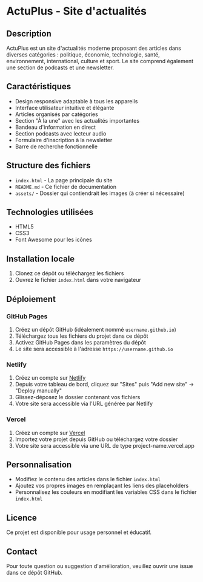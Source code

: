 # ActuPlus - Site d'actualités

## Description
ActuPlus est un site d'actualités moderne proposant des articles dans diverses catégories : politique, économie, technologie, santé, environnement, international, culture et sport. Le site comprend également une section de podcasts et une newsletter.

## Caractéristiques
- Design responsive adaptable à tous les appareils
- Interface utilisateur intuitive et élégante
- Articles organisés par catégories
- Section "À la une" avec les actualités importantes
- Bandeau d'information en direct
- Section podcasts avec lecteur audio
- Formulaire d'inscription à la newsletter
- Barre de recherche fonctionnelle

## Structure des fichiers
- `index.html` - La page principale du site
- `README.md` - Ce fichier de documentation
- `assets/` - Dossier qui contiendrait les images (à créer si nécessaire)

## Technologies utilisées
- HTML5
- CSS3
- Font Awesome pour les icônes

## Installation locale
1. Clonez ce dépôt ou téléchargez les fichiers
2. Ouvrez le fichier `index.html` dans votre navigateur

## Déploiement
### GitHub Pages
1. Créez un dépôt GitHub (idéalement nommé `username.github.io`)
2. Téléchargez tous les fichiers du projet dans ce dépôt
3. Activez GitHub Pages dans les paramètres du dépôt
4. Le site sera accessible à l'adresse `https://username.github.io`

### Netlify
1. Créez un compte sur [Netlify](https://www.netlify.com/)
2. Depuis votre tableau de bord, cliquez sur "Sites" puis "Add new site" → "Deploy manually"
3. Glissez-déposez le dossier contenant vos fichiers
4. Votre site sera accessible via l'URL générée par Netlify

### Vercel
1. Créez un compte sur [Vercel](https://vercel.com/)
2. Importez votre projet depuis GitHub ou téléchargez votre dossier
3. Votre site sera accessible via une URL de type project-name.vercel.app

## Personnalisation
- Modifiez le contenu des articles dans le fichier `index.html`
- Ajoutez vos propres images en remplaçant les liens des placeholders
- Personnalisez les couleurs en modifiant les variables CSS dans le fichier `index.html`

## Licence
Ce projet est disponible pour usage personnel et éducatif.

## Contact
Pour toute question ou suggestion d'amélioration, veuillez ouvrir une issue dans ce dépôt GitHub.
